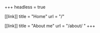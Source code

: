 +++
headless = true

[[link]]
title = "Home"
url = "/"

[[link]]
title = "About me"
url = "/about/ "
+++
